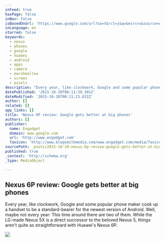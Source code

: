 ```yaml
---
inFeed: true
hasPage: false
inNav: false
isBasedOnUrl: 'https://www.google.com/url?sa=t&rct=j&q=&esrc=s&source=web&cd=4&cad=rja&uact=8&ved=0CCcQFjADahUKEwjgobS94c_IAhWSlogKHdndBnc&url=http%3A%2F%2Fwww.engadget.com%2F2015%2F10%2F19%2Fnexus-6p-review%2F&usg=AFQjCNEF-TCPFOlIjuFOgdtz1e1B5J12mA&sig2=mThuEl8TiiP_ngz0DPVVRA'
inLanguage: en
starred: false
keywords:
  - nexus
  - phones
  - google
  - huawei
  - android
  - apps
  - camera
  - marshmallow
  - screen
  - pixels
description: "Every year, like clockwork, Google and some popular phone maker cook up a handset to be a standard-bearer for the newest version of Android. Well, maybe not every year: This time around there are two of them. While the LG-made Nexus 5X is a direct successor to the beloved Nexus 5, things aren't quite as straightforward with Huawei's Nexus 6P."
datePublished: '2015-10-20T00:11:39.301Z'
dateModified: '2015-10-20T00:11:23.832Z'
author: []
related: []
app_links: []
title: 'Nexus 6P review: Google gets better at big phones'
authors: []
publisher:
  name: Engadget
  domain: www.google.com
  url: 'http://www.engadget.com'
  favicon: 'http://www.blogsmithmedia.com/www.engadget.com/media/favicon-160x160.png'
sourcePath: _posts/2015-10-20-nexus-6p-review-google-gets-better-at-big-phones.md
published: true
_context: 'http://schema.org'
_type: MediaObject

---
```

<article style=""><h1>Nexus 6P review: Google gets better at big phones</h1><p>Every year, like clockwork, Google and some popular phone maker cook up a handset to be a standard-bearer for the newest version of Android. Well, maybe not every year: This time around there are two of them. While the LG-made Nexus 5X is a direct successor to the beloved Nexus 5, things aren't quite as straightforward with Huawei's Nexus 6P.</p><img src="http://o.aolcdn.com/hss/storage/midas/f8c402cb43b00c0733b4e272bd40a6b3/202821391/6p-fb.jpg" /></article>